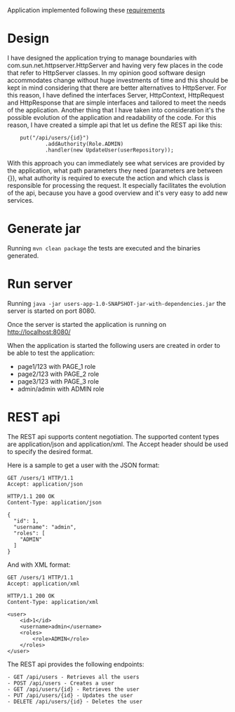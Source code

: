 
Application implemented following these [requirements](requirements.md)

# Design

I have designed the application trying to manage boundaries with com.sun.net.httpserver.HttpServer and having very few places in the code that refer to HttpServer classes. 
In my opinion good software design accommodates change without huge investments of time and this should be kept in mind considering that there are better alternatives to HttpServer.  For this reason, I have defined the interfaces Server, HttpContext, HttpRequest and HttpResponse that are simple interfaces and tailored to meet the needs of the application.
Another thing that I have taken into consideration it's the possible evolution of the application and readability of the code. For this reason, I have created a simple api that let us define the REST api like this:

        put("/api/users/{id}")
                .addAuthority(Role.ADMIN)
                .handler(new UpdateUser(userRepository));
                
With this approach you can immediately see what services are provided by the application, what path parameters they need (parameters are between {}), what authority is required to execute the action and which class is responsible for processing the request. It especially facilitates the evolution of the api, because you have a good overview and it's very easy to add new services.
 
# Generate jar

Running `mvn clean package` the tests are executed and the binaries generated.


# Run server

Running `java -jar users-app-1.0-SNAPSHOT-jar-with-dependencies.jar` the server is started on port 8080.

Once the server is started the application is running on <http://localhost:8080/>

When the application is started the following users are created in order to be able to test the application:

- page1/123 with PAGE_1 role
- page2/123 with PAGE_2 role
- page3/123 with PAGE_3 role
- admin/admin with ADMIN role

# REST api

The REST api supports content negotiation. The supported content types are application/json and application/xml. The Accept header should be used to specify the desired format. 

Here is a sample to get a user with the JSON format:

    GET /users/1 HTTP/1.1
    Accept: application/json
    
    HTTP/1.1 200 OK
    Content-Type: application/json
    
    {
      "id": 1,
      "username": "admin",
      "roles": [
        "ADMIN"
      ]
    }
    
And with XML format:


    GET /users/1 HTTP/1.1
    Accept: application/xml
    
    HTTP/1.1 200 OK
    Content-Type: application/xml
    
    <user>
        <id>1</id>
        <username>admin</username>
        <roles>
            <role>ADMIN</role>
        </roles>
    </user>
    
The REST api provides the following endpoints:
    
    - GET /api/users - Retrieves all the users
    - POST /api/users - Creates a user
    - GET /api/users/{id} - Retrieves the user
    - PUT /api/users/{id} - Updates the user
    - DELETE /api/users/{id} - Deletes the user
